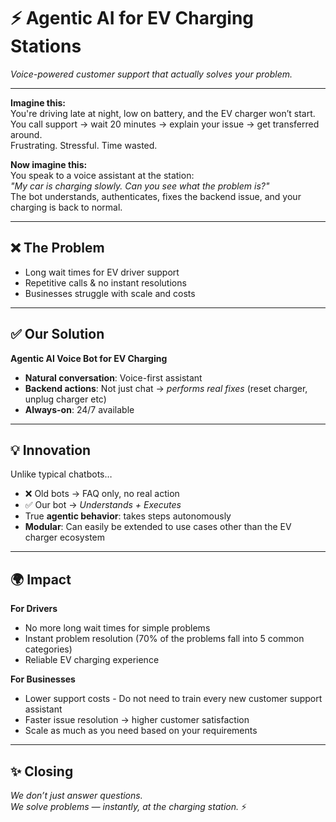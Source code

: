 # ⚡ Agentic AI for EV Charging Stations
*Voice-powered customer support that actually solves your problem.*

---

<!-- ## 🚙 1. The Story (Customer POV) -->
**Imagine this:**  
You're driving late at night, low on battery, and the EV charger won’t start.  
You call support → wait 20 minutes → explain your issue → get transferred around.  
Frustrating. Stressful. Time wasted.  

**Now imagine this:**  
You speak to a voice assistant at the station:  
*"My car is charging slowly. Can you see what the problem is?"*  
The bot understands, authenticates, fixes the backend issue, and your charging is back to normal.  

---

## ❌  The Problem
- Long wait times for EV driver support  
- Repetitive calls & no instant resolutions  
- Businesses struggle with scale and costs  
<!-- - Customers lose trust in EV infrastructure   -->

---

## ✅  Our Solution
**Agentic AI Voice Bot for EV Charging**  
- **Natural conversation**: Voice-first assistant  
- **Backend actions**: Not just chat → *performs real fixes* (reset charger, unplug charger etc)  
- **Always-on**: 24/7 available  
<!-- - **Scalable and cost-effective**: You are only limited by how many assistants you deploy, without having to worry about training each one -->

---

## 💡 Innovation
Unlike typical chatbots…  
- ❌ Old bots → FAQ only, no real action  
- ✅ Our bot → *Understands + Executes*  
- True **agentic behavior**: takes steps autonomously  
- **Modular**: Can easily be extended to use cases other than the EV charger ecosystem
---

## 🌍 Impact
**For Drivers**  
- No more long wait times for simple problems
- Instant problem resolution (70% of the problems fall into 5 common categories)
- Reliable EV charging experience  

**For Businesses**  
- Lower support costs - Do not need to train every new customer support assistant
- Faster issue resolution → higher customer satisfaction  
- Scale as much as you need based on your requirements

---

<!-- ## 🎥 6. Demo
- Driver: *"Refund my last failed charging session."*  
- Bot: *"Refund issued. You’ll see it in your account within 24 hours."*  
- Backend: Action executed instantly  

--- -->

<!-- ## 📈 7. Business Value
- Plug-and-play with existing EV charging infrastructure  
- Scales easily → from **EVs today** to **any customer service tomorrow**  
- Roadmap:  
  - Multilingual support  
  - Sentiment-aware responses  
  - Proactive issue detection  

--- -->

<!-- ## 🏆 8. Why It Matters
- **Innovation** → Voice + Backend Actions = true Agentic AI  
- **Impact** → Faster, cheaper, happier customer experience  
- **Scalability** → From EV charging to banking, healthcare, retail  

--- -->

## ✨ Closing
*We don’t just answer questions.  
We solve problems — instantly, at the charging station.* ⚡  
